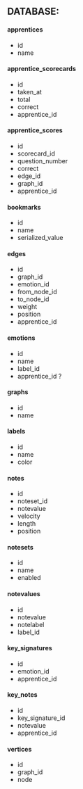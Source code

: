 ## DATABASE:

#### apprentices
- id
- name  
  
#### apprentice_scorecards
- id
- taken_at
- total
- correct
- apprentice_id

#### apprentice_scores
- id
- scorecard_id
- question_number
- correct
- edge_id
- graph_id
- apprentice_id

#### bookmarks
- id
- name
- serialized_value

#### edges
- id
- graph_id
- emotion_id
- from_node_id
- to_node_id
- weight
- position
- apprentice_id

#### emotions
- id
- name
- label_id
- apprentice_id ?

#### graphs
- id
- name

#### labels
- id
- name
- color

#### notes
- id
- noteset_id
- notevalue
- velocity
- length
- position

#### notesets
- id
- name
- enabled

#### notevalues
- id
- notevalue
- notelabel
- label_id

#### key_signatures
- id
- emotion_id
- apprentice_id

#### key_notes
- id
- key_signature_id
- notevalue
- apprentice_id

#### vertices
- id
- graph_id
- node